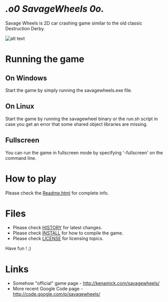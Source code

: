 _.o0 SavageWheels 0o._
==========================

Savage Wheels is 2D car crashing game similar to the old classic Destruction Derby.


![alt text](http://i.imgur.com/09h8j1M.jpg "Gameplay screenshot")

# Running the game
## On Windows
Start the game by simply running the savagewheels.exe file.

## On Linux
Start the game by running the savagewheel binary or the run.sh script in case you get an error that some shared object libraries are missing.

## Fullscreen

You can run the game in fullscreen mode by specifying '-fullscreen' on the command line.

# How to play

Please check the [Readme.html](bin/Readme.html) for complete info.

# Files

  * Please check [HISTORY](HISTORY) for latest changes.
  * Please check [INSTALL](INSTALL) for how to compile the game.
  * Please check [LICENSE](LICENSE) for licensing topics. 

Have fun ! ;)

# Links

  * Somehow "official" game page - http://kenamick.com/savagewheels/
  * More recent Google Code page - http://code.google.com/p/savagewheels/

